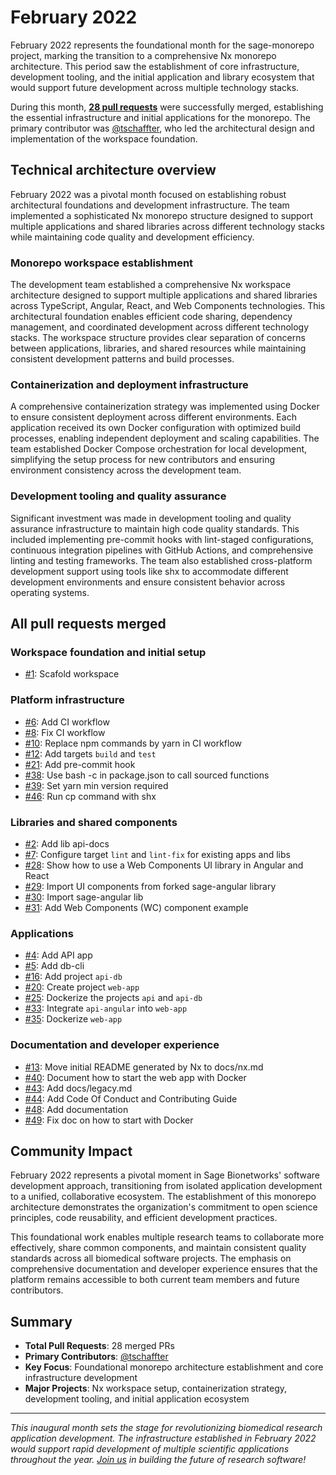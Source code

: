 # February 2022

February 2022 represents the foundational month for the sage-monorepo project, marking the transition to a comprehensive Nx monorepo architecture. This period saw the establishment of core infrastructure, development tooling, and the initial application and library ecosystem that would support future development across multiple technology stacks.

During this month, **[28 pull requests](#all-pull-requests-merged)** were successfully merged, establishing the essential infrastructure and initial applications for the monorepo. The primary contributor was [@tschaffter](https://github.com/tschaffter), who led the architectural design and implementation of the workspace foundation.

## Technical architecture overview

February 2022 was a pivotal month focused on establishing robust architectural foundations and development infrastructure. The team implemented a sophisticated Nx monorepo structure designed to support multiple applications and shared libraries across different technology stacks while maintaining code quality and development efficiency.

### Monorepo workspace establishment

The development team established a comprehensive Nx workspace architecture designed to support multiple applications and shared libraries across TypeScript, Angular, React, and Web Components technologies. This architectural foundation enables efficient code sharing, dependency management, and coordinated development across different technology stacks. The workspace structure provides clear separation of concerns between applications, libraries, and shared resources while maintaining consistent development patterns and build processes.

### Containerization and deployment infrastructure

A comprehensive containerization strategy was implemented using Docker to ensure consistent deployment across different environments. Each application received its own Docker configuration with optimized build processes, enabling independent deployment and scaling capabilities. The team established Docker Compose orchestration for local development, simplifying the setup process for new contributors and ensuring environment consistency across the development team.

### Development tooling and quality assurance

Significant investment was made in development tooling and quality assurance infrastructure to maintain high code quality standards. This included implementing pre-commit hooks with lint-staged configurations, continuous integration pipelines with GitHub Actions, and comprehensive linting and testing frameworks. The team also established cross-platform development support using tools like shx to accommodate different development environments and ensure consistent behavior across operating systems.

## All pull requests merged

### Workspace foundation and initial setup

- [#1](https://github.com/Sage-Bionetworks/sage-monorepo/pull/1): Scafold workspace

### Platform infrastructure

- [#6](https://github.com/Sage-Bionetworks/sage-monorepo/pull/6): Add CI workflow
- [#8](https://github.com/Sage-Bionetworks/sage-monorepo/pull/8): Fix CI workflow
- [#10](https://github.com/Sage-Bionetworks/sage-monorepo/pull/10): Replace npm commands by yarn in CI workflow
- [#12](https://github.com/Sage-Bionetworks/sage-monorepo/pull/12): Add targets `build` and `test`
- [#21](https://github.com/Sage-Bionetworks/sage-monorepo/pull/21): Add pre-commit hook
- [#38](https://github.com/Sage-Bionetworks/sage-monorepo/pull/38): Use bash -c in package.json to call sourced functions
- [#39](https://github.com/Sage-Bionetworks/sage-monorepo/pull/39): Set yarn min version required
- [#46](https://github.com/Sage-Bionetworks/sage-monorepo/pull/46): Run cp command with shx

### Libraries and shared components

- [#2](https://github.com/Sage-Bionetworks/sage-monorepo/pull/2): Add lib api-docs
- [#7](https://github.com/Sage-Bionetworks/sage-monorepo/pull/7): Configure target `lint` and `lint-fix` for existing apps and libs
- [#28](https://github.com/Sage-Bionetworks/sage-monorepo/pull/28): Show how to use a Web Components UI library in Angular and React
- [#29](https://github.com/Sage-Bionetworks/sage-monorepo/pull/29): Import UI components from forked sage-angular library
- [#30](https://github.com/Sage-Bionetworks/sage-monorepo/pull/30): Import sage-angular lib
- [#31](https://github.com/Sage-Bionetworks/sage-monorepo/pull/31): Add Web Components (WC) component example

### Applications

- [#4](https://github.com/Sage-Bionetworks/sage-monorepo/pull/4): Add API app
- [#5](https://github.com/Sage-Bionetworks/sage-monorepo/pull/5): Add db-cli
- [#16](https://github.com/Sage-Bionetworks/sage-monorepo/pull/16): Add project `api-db`
- [#20](https://github.com/Sage-Bionetworks/sage-monorepo/pull/20): Create project `web-app`
- [#25](https://github.com/Sage-Bionetworks/sage-monorepo/pull/25): Dockerize the projects `api` and `api-db`
- [#33](https://github.com/Sage-Bionetworks/sage-monorepo/pull/33): Integrate `api-angular` into `web-app`
- [#35](https://github.com/Sage-Bionetworks/sage-monorepo/pull/35): Dockerize `web-app`

### Documentation and developer experience

- [#13](https://github.com/Sage-Bionetworks/sage-monorepo/pull/13): Move initial README generated by Nx to docs/nx.md
- [#40](https://github.com/Sage-Bionetworks/sage-monorepo/pull/40): Document how to start the web app with Docker
- [#43](https://github.com/Sage-Bionetworks/sage-monorepo/pull/43): Add docs/legacy.md
- [#44](https://github.com/Sage-Bionetworks/sage-monorepo/pull/44): Add Code Of Conduct and Contributing Guide
- [#48](https://github.com/Sage-Bionetworks/sage-monorepo/pull/48): Add documentation
- [#49](https://github.com/Sage-Bionetworks/sage-monorepo/pull/49): Fix doc on how to start with Docker

## Community Impact

February 2022 represents a pivotal moment in Sage Bionetworks' software development approach, transitioning from isolated application development to a unified, collaborative ecosystem. The establishment of this monorepo architecture demonstrates the organization's commitment to open science principles, code reusability, and efficient development practices.

This foundational work enables multiple research teams to collaborate more effectively, share common components, and maintain consistent quality standards across all biomedical software projects. The emphasis on comprehensive documentation and developer experience ensures that the platform remains accessible to both current team members and future contributors.

## Summary

- **Total Pull Requests**: 28 merged PRs
- **Primary Contributors**: [@tschaffter](https://github.com/tschaffter)
- **Key Focus**: Foundational monorepo architecture establishment and core infrastructure development
- **Major Projects**: Nx workspace setup, containerization strategy, development tooling, and initial application ecosystem

---

_This inaugural month sets the stage for revolutionizing biomedical research application development. The infrastructure established in February 2022 would support rapid development of multiple scientific applications throughout the year. [Join us](https://github.com/Sage-Bionetworks/sage-monorepo) in building the future of research software!_
